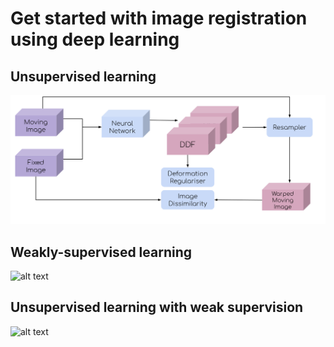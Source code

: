 # Get started with image registration using deep learning


## Unsupervised learning
![alt text](./media/deepreg-tutorial-unsupervised.svg "Unsupervised")

## Weakly-supervised learning
![alt text](./media/deepreg-tutorial-weakly.svg.svg "Weakly")

## Unsupervised learning with weak supervision
![alt text](./media/deepreg-tutorial-combined.svg.svg "combined")